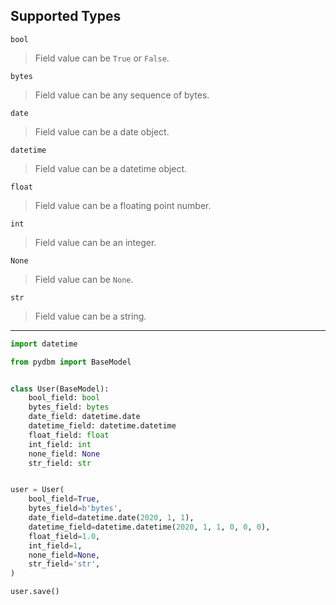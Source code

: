 ## Supported Types

`bool`
> Field value can be `True` or `False`.

`bytes`
> Field value can be any sequence of bytes.

[//]: # (`dict`)

[//]: # (> Field value can be a dictionary.)

[//]: # (>> But for now, Pydbm can not validators dict of type.)

[//]: # (> Only validate type of the field is dict.)

`date`
> Field value can be a date object.

`datetime`
> Field value can be a datetime object.

`float`
> Field value can be a floating point number.

[//]: # (`list`)

[//]: # (> Field value can be a list.)

[//]: # (>> But for now, Pydbm can not validators list of type.)

[//]: # (> Only validate type of the field is list.)

[//]: # (`set`)

[//]: # (> Field value can be a set.)

[//]: # (>> But for now, Pydbm can not validators set of type.)

[//]: # (> Only validate type of the field is set.)

`int`
> Field value can be an integer.

`None`
> Field value can be `None`.

`str`
> Field value can be a string.

[//]: # (`tuple`)

[//]: # (> Field value can be a tuple.)

[//]: # (>> But for now, Pydbm can not validators tuple of type.)

[//]: # (> Only validate type of the field is tuple.)

---

```python
import datetime

from pydbm import BaseModel


class User(BaseModel):
    bool_field: bool
    bytes_field: bytes
    date_field: datetime.date
    datetime_field: datetime.datetime
    float_field: float
    int_field: int
    none_field: None
    str_field: str


user = User(
    bool_field=True,
    bytes_field=b'bytes',
    date_field=datetime.date(2020, 1, 1),
    datetime_field=datetime.datetime(2020, 1, 1, 0, 0, 0),
    float_field=1.0,
    int_field=1,
    none_field=None,
    str_field='str',
)

user.save()
```
